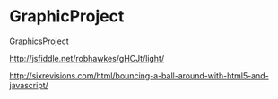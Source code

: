# GraphicProject
GraphicsProject


http://jsfiddle.net/robhawkes/gHCJt/light/


http://sixrevisions.com/html/bouncing-a-ball-around-with-html5-and-javascript/

